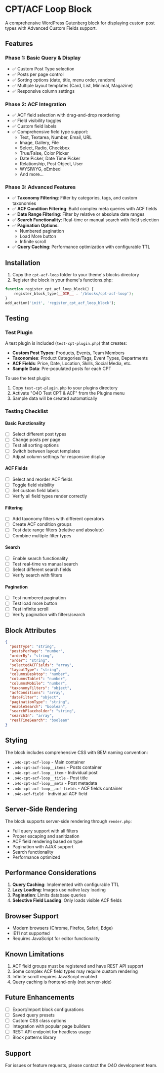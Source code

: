 # CPT/ACF Loop Block

A comprehensive WordPress Gutenberg block for displaying custom post types with Advanced Custom Fields support.

## Features

### Phase 1: Basic Query & Display
- ✅ Custom Post Type selection
- ✅ Posts per page control
- ✅ Sorting options (date, title, menu order, random)
- ✅ Multiple layout templates (Card, List, Minimal, Magazine)
- ✅ Responsive column settings

### Phase 2: ACF Integration
- ✅ ACF field selection with drag-and-drop reordering
- ✅ Field visibility toggles
- ✅ Custom field labels
- ✅ Comprehensive field type support:
  - Text, Textarea, Number, Email, URL
  - Image, Gallery, File
  - Select, Radio, Checkbox
  - True/False, Color Picker
  - Date Picker, Date Time Picker
  - Relationship, Post Object, User
  - WYSIWYG, oEmbed
  - And more...

### Phase 3: Advanced Features
- ✅ **Taxonomy Filtering**: Filter by categories, tags, and custom taxonomies
- ✅ **ACF Condition Filtering**: Build complex meta queries with ACF fields
- ✅ **Date Range Filtering**: Filter by relative or absolute date ranges
- ✅ **Search Functionality**: Real-time or manual search with field selection
- ✅ **Pagination Options**:
  - Numbered pagination
  - Load More button
  - Infinite scroll
- ✅ **Query Caching**: Performance optimization with configurable TTL

## Installation

1. Copy the `cpt-acf-loop` folder to your theme's blocks directory
2. Register the block in your theme's functions.php:

```php
function register_cpt_acf_loop_block() {
    register_block_type(__DIR__ . '/blocks/cpt-acf-loop');
}
add_action('init', 'register_cpt_acf_loop_block');
```

## Testing

### Test Plugin
A test plugin is included (`test-cpt-plugin.php`) that creates:
- **Custom Post Types**: Products, Events, Team Members
- **Taxonomies**: Product Categories/Tags, Event Types, Departments
- **ACF Fields**: Price, Date, Location, Skills, Social Media, etc.
- **Sample Data**: Pre-populated posts for each CPT

To use the test plugin:
1. Copy `test-cpt-plugin.php` to your plugins directory
2. Activate "O4O Test CPT & ACF" from the Plugins menu
3. Sample data will be created automatically

### Testing Checklist

#### Basic Functionality
- [ ] Select different post types
- [ ] Change posts per page
- [ ] Test all sorting options
- [ ] Switch between layout templates
- [ ] Adjust column settings for responsive display

#### ACF Fields
- [ ] Select and reorder ACF fields
- [ ] Toggle field visibility
- [ ] Set custom field labels
- [ ] Verify all field types render correctly

#### Filtering
- [ ] Add taxonomy filters with different operators
- [ ] Create ACF condition groups
- [ ] Test date range filters (relative and absolute)
- [ ] Combine multiple filter types

#### Search
- [ ] Enable search functionality
- [ ] Test real-time vs manual search
- [ ] Select different search fields
- [ ] Verify search with filters

#### Pagination
- [ ] Test numbered pagination
- [ ] Test load more button
- [ ] Test infinite scroll
- [ ] Verify pagination with filters/search

## Block Attributes

```json
{
  "postType": "string",
  "postsPerPage": "number",
  "orderBy": "string",
  "order": "string",
  "selectedACFFields": "array",
  "layoutType": "string",
  "columnsDesktop": "number",
  "columnsTablet": "number", 
  "columnsMobile": "number",
  "taxonomyFilters": "object",
  "acfConditions": "array",
  "dateFilter": "object",
  "paginationType": "string",
  "enableSearch": "boolean",
  "searchPlaceholder": "string",
  "searchIn": "array",
  "realTimeSearch": "boolean"
}
```

## Styling

The block includes comprehensive CSS with BEM naming convention:
- `.o4o-cpt-acf-loop` - Main container
- `.o4o-cpt-acf-loop__items` - Posts container
- `.o4o-cpt-acf-loop__item` - Individual post
- `.o4o-cpt-acf-loop__title` - Post title
- `.o4o-cpt-acf-loop__meta` - Post metadata
- `.o4o-cpt-acf-loop__acf-fields` - ACF fields container
- `.o4o-acf-field` - Individual ACF field

## Server-Side Rendering

The block supports server-side rendering through `render.php`:
- Full query support with all filters
- Proper escaping and sanitization
- ACF field rendering based on type
- Pagination with AJAX support
- Search functionality
- Performance optimized

## Performance Considerations

1. **Query Caching**: Implemented with configurable TTL
2. **Lazy Loading**: Images use native lazy loading
3. **Pagination**: Limits database queries
4. **Selective Field Loading**: Only loads visible ACF fields

## Browser Support

- Modern browsers (Chrome, Firefox, Safari, Edge)
- IE11 not supported
- Requires JavaScript for editor functionality

## Known Limitations

1. ACF field groups must be registered and have REST API support
2. Some complex ACF field types may require custom rendering
3. Infinite scroll requires JavaScript enabled
4. Query caching is frontend-only (not server-side)

## Future Enhancements

- [ ] Export/Import block configurations
- [ ] Saved query presets
- [ ] Custom CSS class options
- [ ] Integration with popular page builders
- [ ] REST API endpoint for headless usage
- [ ] Block patterns library

## Support

For issues or feature requests, please contact the O4O development team.